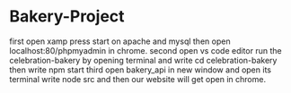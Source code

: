 # Bakery-Project

 
 first open xamp  press start on apache and mysql then open localhost:80/phpmyadmin in chrome.
second open vs code  editor run the celebration-bakery by  opening  terminal and write cd celebration-bakery then write npm start
 third open bakery_api in new window and open its terminal write node src 
 and then our website will get open in chrome.
